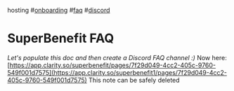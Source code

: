 hosting #[onboarding](/notes/archive/clarity/Tags/onboarding.md) #[faq](/notes/archive/clarity/Tags/faq.md) #[discord](/notes/archive/clarity/Tags/discord.md) 
# SuperBenefit FAQ
_Let's populate this doc and then create a Discord FAQ channel :)_
Now here: [https://app.clarity.so/superbenefit/pages/7f29d049-4cc2-405c-9760-549f001d7575](https://app.clarity.so/superbenefit1/pages/7f29d049-4cc2-405c-9760-549f001d7575) 
This note can be safely deleted



